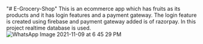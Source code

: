 "# E-Grocery-Shop" 
This is an ecommerce app which has fruits as its products and it has login features and a payment gateway.
The login feature is created using firebase and payment gateway added is of razorpay.
In this project realtime database is used.
![WhatsApp Image 2021-11-09 at 6 45 29 PM](https://user-images.githubusercontent.com/69580458/140931359-6abf7f62-b6c4-49f3-8712-33b417889bef.jpeg)
